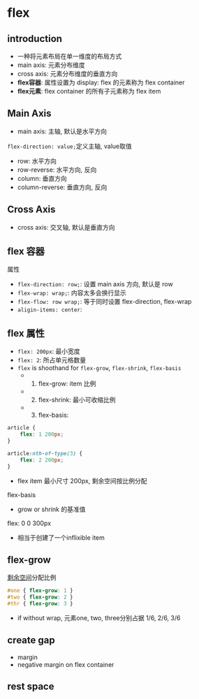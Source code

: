 # flex

## introduction

- 一种将元素布局在单一维度的布局方式
- main axis: 元素分布维度
- cross axis: 元素分布维度的垂直方向
- **flex容器**: 属性设置为 display: flex 的元素称为 flex container
- **flex元素**: flex container 的所有子元素称为 flex item

## Main Axis

- main axis: 主轴, 默认是水平方向

`flex-direction: value;`定义主轴, value取值

- row: 水平方向
- row-reverse: 水平方向, 反向
- column: 垂直方向
- column-reverse: 垂直方向, 反向

## Cross Axis

- cross axis: 交叉轴, 默认是垂直方向

## flex 容器

属性

- `flex-direction: row;`: 设置 main axis 方向, 默认是 row
- `flex-wrap: wrap;`: 内容太多会换行显示
- `flex-flow: row wrap;`: 等于同时设置 flex-direction, flex-wrap
- `aligin-items: center`:

## flex 属性

- `flex: 200px`: 最小宽度
- `flex: 2`: 所占单元格数量
- `flex` is shoothand for `flex-grow`, `flex-shrink`, `flex-basis`
  - 1. flex-grow: item 比例
  - 2. flex-shrink: 最小可收缩比例
  - 3. flex-basis:

```css
article {
    flex: 1 200px;
}

article:nth-of-type(3) {
    flex: 2 200px;
}
```

- flex item 最小尺寸 200px, 剩余空间按比例分配

flex-basis

- grow or shrink 的基准值

flex: 0 0 300px

- 相当于创建了一个inflixible item

## flex-grow

[剩余空间](#)分配比例

```css
#one { flex-grow: 1 }
#two { flex-grow: 2 }
#thr { flex-grow: 3 }
```

- if without wrap, 元素one, two, three分别占据 1/6, 2/6, 3/6

## create gap

- margin
- negative margin on flex container

## rest space

